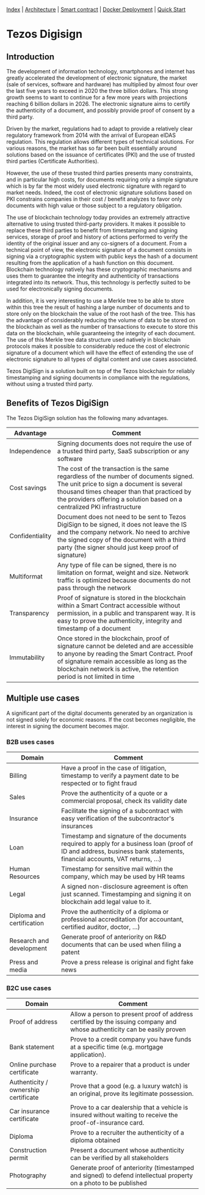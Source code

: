 [Index](./README.md) | [Architecture](./architecture.md) | [Smart contract](contract/README.md) | [Docker Deployment](documentation/DockerDeployment.md) | [Quick Start](scripts/QuickStart.md)

# Tezos Digisign

## Introduction

The development of information technology, smartphones and internet has greatly accelerated the development of electronic signature, the market (sale of services, software and hardware) has multiplied by almost four over the last five years to exceed in 2020 the three billion dollars. This strong growth seems to want to continue for a few more years with projections reaching 6 billion dollars in 2026.
The electronic signature aims to certify the authenticity of a document, and possibly provide proof of consent by a third party.
  
Driven by the market, regulations had to adapt to provide a relatively clear regulatory framework from 2014 with the arrival of European eIDAS regulation. This regulation allows different types of technical solutions. For various reasons, the market has so far been built essentially around solutions based on the issuance of certificates (PKI) and the use of trusted third parties (Certificate Authorities).
  
However, the use of these trusted third parties presents many constraints, and in particular high costs, for documents requiring only a simple signature which is by far the most widely used electronic signature with regard to market needs. Indeed, the cost of electronic signature solutions based on PKI constrains companies in their cost / benefit analyzes to favor only documents with high value or those subject to a regulatory obligation.
  
The use of blockchain technology today provides an extremely attractive alternative to using trusted third-party providers. It makes it possible to replace these third parties to benefit from timestamping and signing services, storage of proof and history of actions performed to verify the identity of the original issuer and any co-signers of a document.  From a technical point of view, the electronic signature of a document consists in signing via a cryptographic system with public keys the hash of a document resulting from the application of a hash function on this document. Blockchain technology natively has these cryptographic mechanisms and uses them to guarantee the integrity and authenticity of transactions integrated into its network. Thus, this technology is perfectly suited to be used for electronically signing documents.
  
In addition, it is very interesting to use a Merkle tree to be able to store within this tree the result of hashing a large number of documents and to store only on the blockchain the value of the root hash of the tree. This has the advantage of considerably reducing the volume of data to be stored on the blockchain as well as the number of transactions to execute to store this data on the blockchain, while guaranteeing the integrity of each document. The use of this Merkle tree data structure used natively in blockchain protocols makes it possible to considerably reduce the cost of electronic signature of a document which will have the effect of extending the use of electronic signature to all types of digital content and use cases associated.
  
Tezos DigiSign is a solution built on top of the Tezos blockchain for reliably timestamping and signing documents in compliance with the regulations, without using a trusted third party.
  

## Benefits of Tezos DigiSign

The Tezos DigiSign solution has the following many advantages.

|Advantage|Comment|
|------------- |-------------
|Independence|Signing documents does not require the use of a trusted third party, SaaS subscription or any software
|Cost savings|The cost of the transaction is the same regardless of the number of documents signed. The unit price to sign a document is several thousand times cheaper than that practiced by the providers offering a solution based on a centralized PKI infrastructure
|Confidentiality|Document does not need to be sent to Tezos DigiSign to be signed, it does not leave the IS and the company network. No need to archive the signed copy of the document with a third party (the signer should just keep proof of signature)
|Multiformat|Any type of file can be signed, there is no limitation on format, weight and size. Network traffic is optimized because documents do not pass through the network
|Transparency|Proof of signature is stored in the blockchain within a Smart Contract accessible without permission, in a public and transparent way. It is easy to prove the authenticity, integrity and timestamp of a document
|Immutability|Once stored in the blockchain, proof of signature cannot be deleted and are accessible to anyone by reading the Smart Contract. Proof of signature remain accessible as long as the blockchain network is active, the retention period is not limited in time

## Multiple use cases

A significant part of the digital documents generated by an organization is not signed solely for economic reasons.
If the cost becomes negligible, the interest in signing the document becomes major.
  
### B2B uses cases

|Domain|Comment|
|------------- |-------------
|Billing|Have a proof in the case of litigation, timestamp to verify a payment date to be respected or to fight fraud  
|Sales|Prove the authenticity of a quote or a commercial proposal, check its validity date  
|Insurance|Facilitate the signing of a subcontract with easy verification of the subcontractor's insurances  
|Loan|Timestamp and signature of the documents required to apply for a business loan (proof of ID and address, business bank statements, financial accounts, VAT returns, …)  
|Human Resources|Timestamp for sensitive mail within the company, which may be used by HR teams  
|Legal|A signed non-disclosure agreement is often just scanned. Timestamping and signing it on blockchain add legal value to it.  
|Diploma and certification|Prove the authenticity of a diploma or professional accreditation (for accountant, certified auditor, doctor, …)  
|Research and development|Generate proof of anteriority on R&D documents that can be used when filing a patent  
|Press and media|Prove a press release is original and fight fake news



### B2C use cases

|Domain|Comment|
|------------- |-------------
|Proof of address|Allow a person to present proof of address certified by the issuing company and whose authenticity can be easily proven  
|Bank statement|Prove to a credit company you have funds at a specific time (e.g. mortgage application).  
|Online purchase certificate|Prove to a repairer that a product is under warranty.  
|Authenticity / ownership certificate|Prove that a good (e.g. a luxury watch) is an original, prove its legitimate possession.  
|Car insurance certificate|Prove to a car dealership that a vehicle is insured without waiting to receive the proof-of-insurance card.  
|Diploma|Prove to a recruiter the authenticity of a diploma obtained  
|Construction permit|Present a document whose authenticity can be verified by all stakeholders  
|Photography|Generate proof of anteriority (timestamped and signed) to defend intellectual property on a photo to be published  

